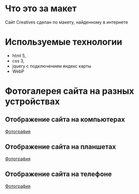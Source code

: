 # Что это за макет
Сайт Creatives сделан по макету, найденному в интернете

# Используемые технологии
* html 5,
* css 3,
* jquery с подключением яндекс карты
* WebP

# Фотогалерея сайта на разных устройствах
## Отображение сайта на компьютерах
[Фотография](https://disk.yandex.ru/i/byWUczolasfK8g)
## Отображение сайта на планшетах
[Фотография](https://disk.yandex.ru/i/pTQ_gVewX3iiTQ)
## Отображение сайта на телефоне
[Фотография](https://disk.yandex.ru/i/9sbDt5x3vFaDrg)

